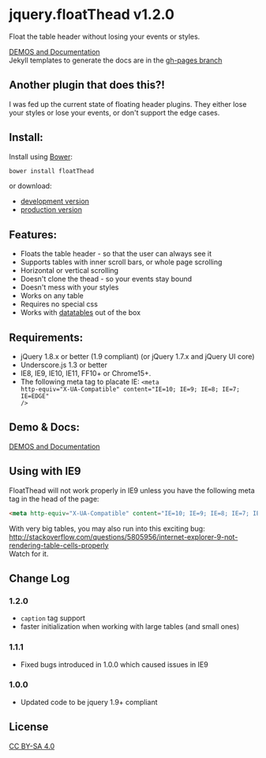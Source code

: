 jquery.floatThead v1.2.0
=================

Float the table header without losing your events or styles.  

[DEMOS and Documentation](http://mkoryak.github.io/floatThead/)  
Jekyll templates to generate the docs are in the [gh-pages branch](https://github.com/mkoryak/floatThead/tree/gh-pages)


Another plugin that does this?!
------------

I was fed up the current state of floating header plugins. They either lose your styles or lose your events, or don't support the edge cases.

Install:
--------
Install using [Bower](http://bower.io/):
  
```bash
bower install floatThead
```
  
or download:  
  
- [development version](https://raw.github.com/mkoryak/floatThead/master/jquery.floatThead.js)  
- [production version](https://raw.github.com/mkoryak/floatThead/master/jquery.floatThead.min.js)
  
Features:
---------

-   Floats the table header - so that the user can always see it
-   Supports tables with inner scroll bars, or whole page scrolling
-   Horizontal or vertical scrolling
-   Doesn't clone the thead - so your events stay bound
-   Doesn't mess with your styles
-   Works on any table
-   Requires no special css
-   Works with [datatables](http://datatables.net) out of the box

Requirements:
-------------

-   jQuery 1.8.x or better (1.9 compliant) (or jQuery 1.7.x and jQuery UI core)
-   Underscore.js 1.3 or better
-   IE8, IE9, IE10, IE11, FF10+ or Chrome15+.
-   The following meta tag to placate IE: <code>&lt;meta http-equiv="X-UA-Compatible" content="IE=10; IE=9; IE=8; IE=7; IE=EDGE" /&gt;</code>

Demo & Docs:
------------

[DEMOS and Documentation](http://mkoryak.github.io/floatThead/)  

Using with IE9 
--------------
FloatThead will not work properly in IE9 unless you have the following meta tag in the head of the page:  
``` html 
<meta http-equiv="X-UA-Compatible" content="IE=10; IE=9; IE=8; IE=7; IE=EDGE" />
```

With very big tables, you may also run into this exciting bug: http://stackoverflow.com/questions/5805956/internet-explorer-9-not-rendering-table-cells-properly  
Watch for it.

Change Log
----------

### 1.2.0

- <code>caption</code> tag support
- faster initialization when working with large tables (and small ones)

### 1.1.1

- Fixed bugs introduced in 1.0.0 which caused issues in IE9

### 1.0.0

- Updated code to be jquery 1.9+ compliant

License
-------
[CC BY-SA 4.0](http://creativecommons.org/licenses/by-sa/4.0/)

